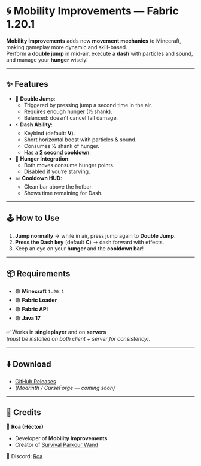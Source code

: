 # 🌀 Mobility Improvements — Fabric 1.20.1

**Mobility Improvements** adds new **movement mechanics** to Minecraft, making gameplay more dynamic and skill-based.  
Perform a **double jump** in mid-air, execute a **dash** with particles and sound, and manage your **hunger** wisely!  

---

## ✨ Features

- 🦘 **Double Jump**:
  - Triggered by pressing jump a second time in the air.
  - Requires enough hunger (½ shank).
  - Balanced: doesn’t cancel fall damage.
- ⚡ **Dash Ability**:
  - Keybind (default: **V**).
  - Short horizontal boost with particles & sound.
  - Consumes ½ shank of hunger.
  - Has a **2 second cooldown**.
- 🍗 **Hunger Integration**:
  - Both moves consume hunger points.
  - Disabled if you’re starving.
- 📊 **Cooldown HUD**:
  - Clean bar above the hotbar.
  - Shows time remaining for Dash.

---

## 🕹️ How to Use

1. **Jump normally** → while in air, press jump again to **Double Jump**.  
2. **Press the Dash key** (default **C**) → dash forward with effects.  
3. Keep an eye on your **hunger** and the **cooldown bar**!  

---

## 📦 Requirements

- 🟢 **Minecraft** `1.20.1`  
- 🟢 **Fabric Loader**  
- 🟢 **Fabric API**  
- 🟢 **Java 17**  

✅ Works in **singleplayer** and on **servers**  
*(must be installed on both client + server for consistency).*

---

## ⬇️ Download

- [GitHub Releases](https://github.com/roawwx/Mobility-Improvements/releases)  
- *(Modrinth / CurseForge — coming soon)*

---

## 📌 Credits

👤 **Roa (Héctor)**  
- Developer of **Mobility Improvements**  
- Creator of [Survival Parkour Wand](https://github.com/roawwx/Survival-Parkour-Wand)

💬 Discord: [Roa](https://discord.com/users/495946393223954432)
